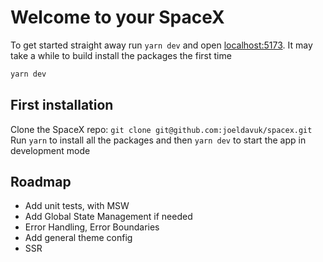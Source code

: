 # Welcome to your SpaceX

To get started straight away run `yarn dev` and open [localhost:5173](http://127.0.0.1:5173/). It may take a while to build install the packages the first time

```bash
yarn dev
```

## First installation

Clone the SpaceX repo:  `git clone git@github.com:joeldavuk/spacex.git`
Run `yarn` to install all the packages and then `yarn dev` to start the app in development mode

## Roadmap

- Add unit tests, with MSW
- Add Global State Management if needed
- Error Handling, Error Boundaries
- Add general theme config
- SSR

